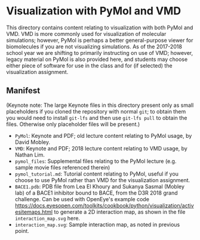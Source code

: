 # Visualization with PyMol and VMD

This directory contains content relating to visualization with both PyMol and VMD.
VMD is more commonly used for visualization of molecular simulations; however, PyMol is perhaps a better general-purpose viewer for biomolecules if you are not visualizing simulations.
As of the 2017-2018 school year we are shifting to primarily instructing on use of VMD; however, legacy material on PyMol is also provided here, and students may choose either piece of software for use in the class and for (if selected) the visualization assignment.

## Manifest
(Keynote note: The large Keynote files in this directory present only as small placeholders if you cloned the repository with normal `git`; to obtain them you would need to install `git-lfs` and then use `git-lfs pull` to obtain the files. Otherwise only placeholder files will be present.)

- `PyMol`: Keynote and PDF; old lecture content relating to PyMol usage, by David Mobley.
- `VMD`: Keynote and PDF; 2018 lecture content relating to VMD usage, by Nathan Lim.
- `pymol_files`: Supplemental files relating to the PyMol lecture (e.g. sample movie files referenced therein)
- `pymol_tutorial.md`: Tutorial content relating to PyMol, useful if you choose to use PyMol rather than VMD for the visualization assignment.
- `BACE1.pdb`: PDB file from Lea El Khoury and Sukanya Sasmal (Mobley lab) of a BACE1 inhibitor bound to BACE, from the D3R 2018 grand challenge. Can be used with OpenEye's example code https://docs.eyesopen.com/toolkits/cookbook/python/visualization/activesitemaps.html to generate a 2D interaction map, as shown in the file `interaction_map.svg` here.
- `interaction_map.svg`: Sample interaction map, as noted in previous point.
